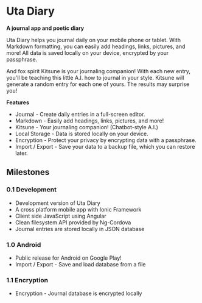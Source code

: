 
# Uta Diary

<!--
*This readme gives our current vision for Uta Diary*
**Get to know yourself with daily journals!**
-->

**A journal app and poetic diary**  

Uta Diary helps you journal daily on your mobile phone or tablet. With Markdown formatting, you can easily add headings, links, pictures, and more! All data is saved locally on your device, encrypted by your passphrase.

<!--
Uta Diary helps you write daily journal entries on your mobile device. It supports Markdown, so you can easily add headings, links, pictures, and more! In the standard version, all data is saved locally on your device.
-->

And fox spirit Kitsune is your journaling companion! With each new entry, you'll be teaching this little A.I. how to journal in your style. Kitsune will generate a random entry for each one of yours. The results may surprise you!

<!--
A premium version of Uta Diary is also available for $1.00 -- offering import and export of journal entries, encryption for additional privacy, cloud storage for instant backups, and data synchronization for convenient access from multiple devices.

And hopefully future features, with your feedback! ^^
-->

**Features**

+ Journal - Create daily entries in a full-screen editor.
+ Markdown - Easily add headings, links, pictures, and more!
+ Kitsune - Your journaling companion! (Chatbot-style A.I.)
+ Local Storage - Data is stored locally on your device.
+ Encryption - Protect your privacy by encrypting data with a passphrase.
+ Import / Export - Save your data to a backup file, which you can restore later.

<!--
**Premium Features**

+ Import / Export - Save your data to a backup file, which you can restore later.
+ Encryption - Protect your privacy by encrypting data with a passphrase.
+ Cloud Storage - Save instant backups in the cloud.
+ Multiple Devices - Access your journal from multiple devices.
-->

## Milestones

### 0.1 Development

+ Development version of Uta Diary
+ A cross platform mobile app with Ionic Framework
+ Client side JavaScript using Angular
+ Clean filesystem API provided by Ng-Cordova
+ Journal entries are stored locally in JSON database

### 1.0 Android

+ Public release for Android on Google Play!
+ Import / Export - Save and load database from a file

### 1.1 Encryption

+ Encryption - Journal database is encrypted locally

<!--
### 1.2 Premium

+ Premium Version - Available for purchase on Google Play

### 1.3 Cloud

+ User Accounts - Receive a premium account with purchase
+ Cloud storage - Encrypted database is stored in the cloud

### 1.4 Synchronization

+ Multiple devices - Synchronize journal between multiple devices

### 2.0 iOS

+ iOS - Public release for iOS on iTunes!
-->
